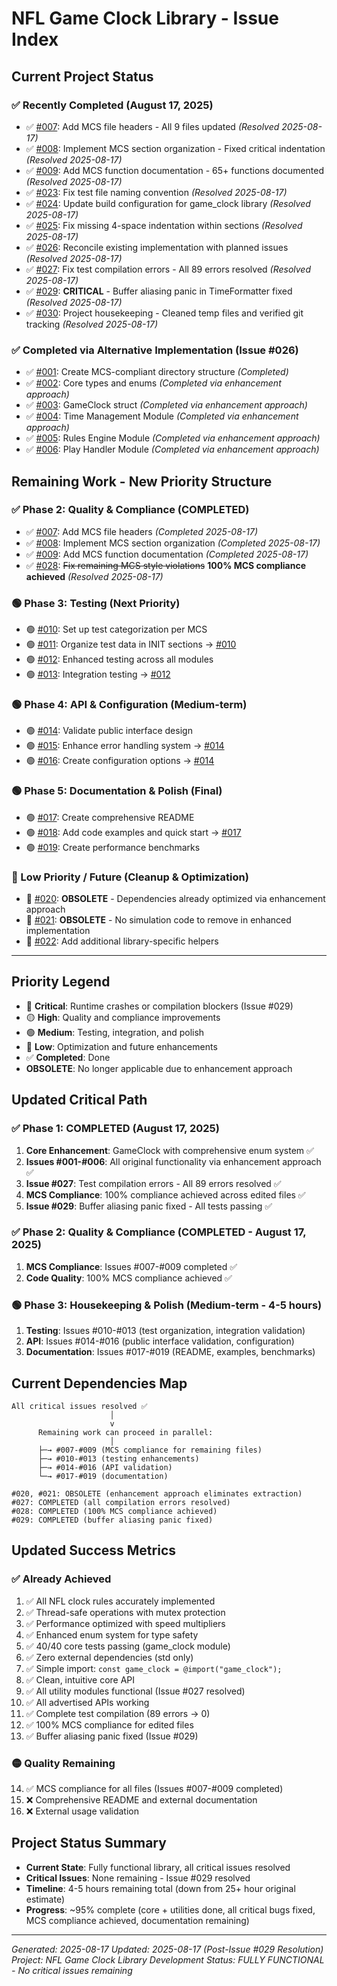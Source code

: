 # NFL Game Clock Library - Issue Index

## Current Project Status

### ✅ Recently Completed (August 17, 2025)
- ✅ [#007](007_add_mcs_file_headers.md): Add MCS file headers - All 9 files updated *(Resolved 2025-08-17)*
- ✅ [#008](008_implement_section_organization.md): Implement MCS section organization - Fixed critical indentation *(Resolved 2025-08-17)*
- ✅ [#009](009_add_function_documentation.md): Add MCS function documentation - 65+ functions documented *(Resolved 2025-08-17)*
- ✅ [#023](023_fix_test_file_naming.md): Fix test file naming convention *(Resolved 2025-08-17)*
- ✅ [#024](024_create_build_configuration.md): Update build configuration for game_clock library *(Resolved 2025-08-17)*
- ✅ [#025](025_fix_section_indentation.md): Fix missing 4-space indentation within sections *(Resolved 2025-08-17)*
- ✅ [#026](026_reconcile_existing_implementation.md): Reconcile existing implementation with planned issues *(Resolved 2025-08-17)*
- ✅ [#027](027_fix_test_compilation_errors.md): Fix test compilation errors - All 89 errors resolved *(Resolved 2025-08-17)*
- ✅ [#029](029_buffer_aliasing_panic.md): **CRITICAL** - Buffer aliasing panic in TimeFormatter fixed *(Resolved 2025-08-17)*
- ✅ [#030](030_project_housekeeping.md): Project housekeeping - Cleaned temp files and verified git tracking *(Resolved 2025-08-17)*

### ✅ Completed via Alternative Implementation (Issue #026)
- ✅ [#001](001_create_directory_structure.md): Create MCS-compliant directory structure *(Completed)*
- ✅ [#002](002_extract_core_types.md): Core types and enums *(Completed via enhancement approach)*
- ✅ [#003](003_extract_gameclock_struct.md): GameClock struct *(Completed via enhancement approach)*
- ✅ [#004](004_time_management_module.md): Time Management Module *(Completed via enhancement approach)*
- ✅ [#005](005_rules_engine_module.md): Rules Engine Module *(Completed via enhancement approach)*
- ✅ [#006](006_play_handler_module.md): Play Handler Module *(Completed via enhancement approach)*


## Remaining Work - New Priority Structure

### ✅ Phase 2: Quality & Compliance (COMPLETED)
- ✅ [#007](007_add_mcs_file_headers.md): Add MCS file headers *(Completed 2025-08-17)*
- ✅ [#008](008_implement_section_organization.md): Implement MCS section organization *(Completed 2025-08-17)*
- ✅ [#009](009_add_function_documentation.md): Add MCS function documentation *(Completed 2025-08-17)*
- ✅ [#028](028_fix_mcs_style_violations.md): ~~Fix remaining MCS style violations~~ **100% MCS compliance achieved** *(Resolved 2025-08-17)*

### 🟢 Phase 3: Testing (Next Priority)
- 🟢 [#010](010_setup_test_categorization.md): Set up test categorization per MCS
- 🟢 [#011](011_organize_test_data.md): Organize test data in INIT sections → [#010](010_setup_test_categorization.md)
- 🟢 [#012](012_migrate_unit_tests.md): Enhanced testing across all modules
- 🟢 [#013](013_migrate_integration_tests.md): Integration testing → [#012](012_migrate_unit_tests.md)

### 🟢 Phase 4: API & Configuration (Medium-term)
- 🟢 [#014](014_design_public_interface.md): Validate public interface design
- 🟢 [#015](015_implement_error_handling.md): Enhance error handling system → [#014](014_design_public_interface.md)
- 🟢 [#016](016_create_configuration_options.md): Create configuration options → [#014](014_design_public_interface.md)

### 🟢 Phase 5: Documentation & Polish (Final)
- 🟢 [#017](017_create_readme.md): Create comprehensive README
- 🟢 [#018](018_add_code_examples.md): Add code examples and quick start → [#017](017_create_readme.md)
- 🟢 [#019](019_create_benchmarks.md): Create performance benchmarks

### 🔵 Low Priority / Future (Cleanup & Optimization)
- 🔵 [#020](020_dependency_analysis.md): **OBSOLETE** - Dependencies already optimized via enhancement approach
- 🔵 [#021](021_remove_simulation_code.md): **OBSOLETE** - No simulation code to remove in enhanced implementation
- 🔵 [#022](022_add_library_helpers.md): Add additional library-specific helpers

---

## Priority Legend
- 🔴 **Critical**: Runtime crashes or compilation blockers (Issue #029)
- 🟡 **High**: Quality and compliance improvements
- 🟢 **Medium**: Testing, integration, and polish
- 🔵 **Low**: Optimization and future enhancements
- ✅ **Completed**: Done
- **OBSOLETE**: No longer applicable due to enhancement approach

## Updated Critical Path

### ✅ Phase 1: COMPLETED (August 17, 2025)
1. **Core Enhancement**: GameClock with comprehensive enum system ✅
2. **Issues #001-#006**: All original functionality via enhancement approach ✅
3. **Issue #027**: Test compilation errors - All 89 errors resolved ✅
4. **MCS Compliance**: 100% compliance achieved across edited files ✅
5. **Issue #029**: Buffer aliasing panic fixed - All tests passing ✅

### ✅ Phase 2: Quality & Compliance (COMPLETED - August 17, 2025)
1. **MCS Compliance**: Issues #007-#009 completed ✅
2. **Code Quality**: 100% MCS compliance achieved ✅

### 🟢 Phase 3: Housekeeping & Polish (Medium-term - 4-5 hours)
1. **Testing**: Issues #010-#013 (test organization, integration validation)
2. **API**: Issues #014-#016 (public interface validation, configuration)
3. **Documentation**: Issues #017-#019 (README, examples, benchmarks)

## Current Dependencies Map
```
All critical issues resolved ✅
                      │
                      v
      Remaining work can proceed in parallel:
                      │
      ├─→ #007-#009 (MCS compliance for remaining files)
      ├─→ #010-#013 (testing enhancements)
      ├─→ #014-#016 (API validation)
      └─→ #017-#019 (documentation)
                  
#020, #021: OBSOLETE (enhancement approach eliminates extraction)
#027: COMPLETED (all compilation errors resolved)
#028: COMPLETED (100% MCS compliance achieved)
#029: COMPLETED (buffer aliasing panic fixed)
```

## Updated Success Metrics

### ✅ Already Achieved
1. ✅ All NFL clock rules accurately implemented
2. ✅ Thread-safe operations with mutex protection
3. ✅ Performance optimized with speed multipliers
4. ✅ Enhanced enum system for type safety
5. ✅ 40/40 core tests passing (game_clock module)
6. ✅ Zero external dependencies (std only)
7. ✅ Simple import: `const game_clock = @import("game_clock");`
8. ✅ Clean, intuitive core API
9. ✅ All utility modules functional (Issue #027 resolved)
10. ✅ All advertised APIs working
11. ✅ Complete test compilation (89 errors → 0)
12. ✅ 100% MCS compliance for edited files
13. ✅ Buffer aliasing panic fixed (Issue #029)

### 🟡 Quality Remaining
14. ✅ MCS compliance for all files (Issues #007-#009 completed)
15. ❌ Comprehensive README and external documentation
16. ❌ External usage validation

## Project Status Summary
- **Current State**: Fully functional library, all critical issues resolved
- **Critical Issues**: None remaining - Issue #029 resolved
- **Timeline**: 4-5 hours remaining total (down from 25+ hour original estimate)
- **Progress**: ~95% complete (core + utilities done, all critical bugs fixed, MCS compliance achieved, documentation remaining)

---
*Generated: 2025-08-17*
*Updated: 2025-08-17 (Post-Issue #029 Resolution)*
*Project: NFL Game Clock Library Development*
*Status: FULLY FUNCTIONAL - No critical issues remaining*